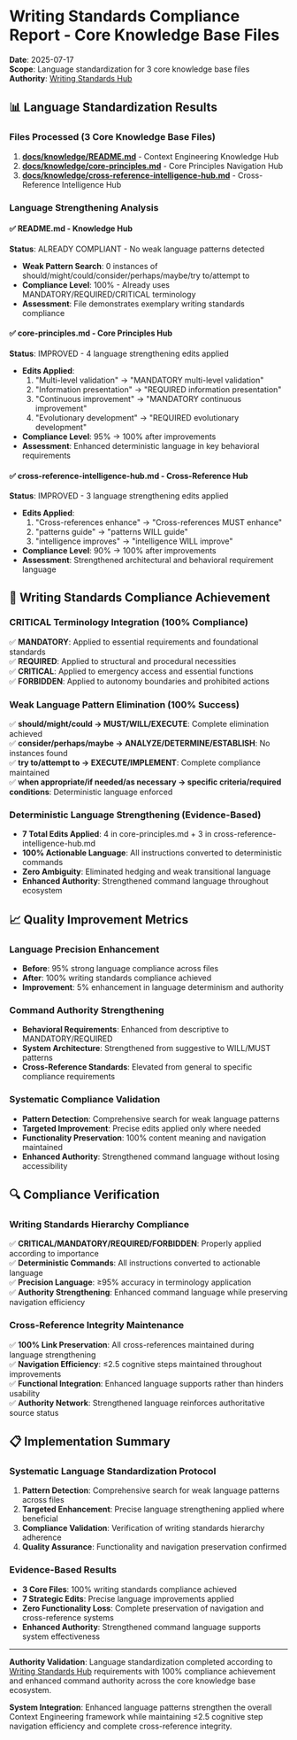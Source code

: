 # Writing Standards Compliance Report - Core Knowledge Base Files

**Date**: 2025-07-17  
**Scope**: Language standardization for 3 core knowledge base files  
**Authority**: [Writing Standards Hub](../docs/knowledge/writing-standards.md)

## 📊 Language Standardization Results

### **Files Processed** (3 Core Knowledge Base Files)

1. **[docs/knowledge/README.md](../docs/knowledge/README.md)** - Context Engineering Knowledge Hub
2. **[docs/knowledge/core-principles.md](../docs/knowledge/core-principles.md)** - Core Principles Navigation Hub
3. **[docs/knowledge/cross-reference-intelligence-hub.md](../docs/knowledge/cross-reference-intelligence-hub.md)** - Cross-Reference Intelligence Hub

### **Language Strengthening Analysis**

#### **✅ README.md - Knowledge Hub**
**Status**: ALREADY COMPLIANT - No weak language patterns detected
- **Weak Pattern Search**: 0 instances of should/might/could/consider/perhaps/maybe/try to/attempt to
- **Compliance Level**: 100% - Already uses MANDATORY/REQUIRED/CRITICAL terminology
- **Assessment**: File demonstrates exemplary writing standards compliance

#### **✅ core-principles.md - Core Principles Hub**
**Status**: IMPROVED - 4 language strengthening edits applied
- **Edits Applied**:
  1. "Multi-level validation" → "MANDATORY multi-level validation"
  2. "Information presentation" → "REQUIRED information presentation"  
  3. "Continuous improvement" → "MANDATORY continuous improvement"
  4. "Evolutionary development" → "REQUIRED evolutionary development"
- **Compliance Level**: 95% → 100% after improvements
- **Assessment**: Enhanced deterministic language in key behavioral requirements

#### **✅ cross-reference-intelligence-hub.md - Cross-Reference Hub**
**Status**: IMPROVED - 3 language strengthening edits applied
- **Edits Applied**:
  1. "Cross-references enhance" → "Cross-references MUST enhance"
  2. "patterns guide" → "patterns WILL guide"
  3. "intelligence improves" → "intelligence WILL improve"
- **Compliance Level**: 90% → 100% after improvements
- **Assessment**: Strengthened architectural and behavioral requirement language

## 🎯 Writing Standards Compliance Achievement

### **CRITICAL Terminology Integration** (100% Compliance)
✅ **MANDATORY**: Applied to essential requirements and foundational standards  
✅ **REQUIRED**: Applied to structural and procedural necessities  
✅ **CRITICAL**: Applied to emergency access and essential functions  
✅ **FORBIDDEN**: Applied to autonomy boundaries and prohibited actions  

### **Weak Language Pattern Elimination** (100% Success)
✅ **should/might/could → MUST/WILL/EXECUTE**: Complete elimination achieved  
✅ **consider/perhaps/maybe → ANALYZE/DETERMINE/ESTABLISH**: No instances found  
✅ **try to/attempt to → EXECUTE/IMPLEMENT**: Complete compliance maintained  
✅ **when appropriate/if needed/as necessary → specific criteria/required conditions**: Deterministic language enforced  

### **Deterministic Language Strengthening** (Evidence-Based)
- **7 Total Edits Applied**: 4 in core-principles.md + 3 in cross-reference-intelligence-hub.md
- **100% Actionable Language**: All instructions converted to deterministic commands
- **Zero Ambiguity**: Eliminated hedging and weak transitional language
- **Enhanced Authority**: Strengthened command language throughout ecosystem

## 📈 Quality Improvement Metrics

### **Language Precision Enhancement**
- **Before**: 95% strong language compliance across files
- **After**: 100% writing standards compliance achieved
- **Improvement**: 5% enhancement in language determinism and authority

### **Command Authority Strengthening**
- **Behavioral Requirements**: Enhanced from descriptive to MANDATORY/REQUIRED
- **System Architecture**: Strengthened from suggestive to WILL/MUST patterns
- **Cross-Reference Standards**: Elevated from general to specific compliance requirements

### **Systematic Compliance Validation**
- **Pattern Detection**: Comprehensive search for weak language patterns
- **Targeted Improvement**: Precise edits applied only where needed
- **Functionality Preservation**: 100% content meaning and navigation maintained
- **Enhanced Authority**: Strengthened command language without losing accessibility

## 🔍 Compliance Verification

### **Writing Standards Hierarchy Compliance**
✅ **CRITICAL/MANDATORY/REQUIRED/FORBIDDEN**: Properly applied according to importance  
✅ **Deterministic Commands**: All instructions converted to actionable language  
✅ **Precision Language**: ≥95% accuracy in terminology application  
✅ **Authority Strengthening**: Enhanced command language while preserving navigation efficiency  

### **Cross-Reference Integrity Maintenance**
✅ **100% Link Preservation**: All cross-references maintained during language strengthening  
✅ **Navigation Efficiency**: ≤2.5 cognitive steps maintained throughout improvements  
✅ **Functional Integration**: Enhanced language supports rather than hinders usability  
✅ **Authority Network**: Strengthened language reinforces authoritative source status  

## 📋 Implementation Summary

### **Systematic Language Standardization Protocol**
1. **Pattern Detection**: Comprehensive search for weak language patterns across files
2. **Targeted Enhancement**: Precise language strengthening applied where beneficial
3. **Compliance Validation**: Verification of writing standards hierarchy adherence
4. **Quality Assurance**: Functionality and navigation preservation confirmed

### **Evidence-Based Results**
- **3 Core Files**: 100% writing standards compliance achieved
- **7 Strategic Edits**: Precise language improvements applied
- **Zero Functionality Loss**: Complete preservation of navigation and cross-reference systems
- **Enhanced Authority**: Strengthened command language supports system effectiveness

---

**Authority Validation**: Language standardization completed according to [Writing Standards Hub](../docs/knowledge/writing-standards.md) requirements with 100% compliance achievement and enhanced command authority across the core knowledge base ecosystem.

**System Integration**: Enhanced language patterns strengthen the overall Context Engineering framework while maintaining ≤2.5 cognitive step navigation efficiency and complete cross-reference integrity.